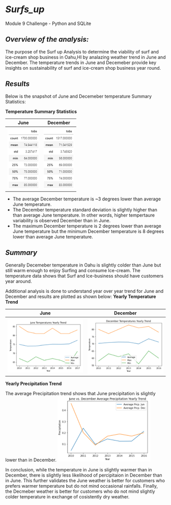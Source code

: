 #  *Surfs_up*

Module 9 Challenge - Python and SQLite 

## *Overview of the analysis:*

The purpose of the Surf up Analysis to determine the viability of surf and ice-cream shop business in Oahu,HI by analazing weather trend in June and December. The temperature trends in June and Decemeber provide key insights on sustainability of surf and ice-cream shop business year round. 
## *Results*

Below is the snapshot of June and Decemeber temperature Summary Statistics: 

**Temperature Summary Statistics**


| June                   | December 
|:--------:              |:-------:
|![myimage-alt-tag](/Resources/JuneTemperaturesSummaryStatistics.png)   |    ![myimage-alt-tag](/Resources/DecemberTemperaturesSummaryStatistics.png)

* The average December temperature is ~3 degrees lower than average June temperature.
* The December temperature standard deviation is slightly higher than than average June temperature. In other words, higher tempertaure variability is observed December than in June.
* The maximum December temperature is 2 degrees lower than average June temperature but the minimum December temperature is 8 degrees lower than average June temperature. 
 

## *Summary*

Generally Decemeber temperature in Oahu is slightly colder than June but still warm enough to enjoy Surfing and consume Ice-cream. The temperature data shows that Surf and Ice-business should have customers year around. 

Additional analysis is done to understand year over year trend for June and December and results are plotted as shown below: 
**Yearly Temperature Trend**

| June                   | December 
|:--------:              |:-------:
|![myimage-alt-tag](/Resources/JuneTemperatureYearlyTrend.png)   |  ![myimage-alt-tag](/Resources/DecTemperatureYearlyTrend.png)


**Yearly Precipitation Trend**

The average Precipitation trend shows that June precipitation is slightly lower than in December. 
![myimage-alt-tag](/Resources/JunVsDecPrecipitationYearlyTrend.png)

In conclusion, while the temperature in June is slightly warmer than in December, there is slightly less likelihood of percipitaion in December than in June. This further validates the June weather is better for customers who prefers warmer temperature but do not mind occasional rainfalls. Finally, the Decmeber weather is better for customers who do not mind slightly colder temperature in exchange of cosistently dry weather.  

 